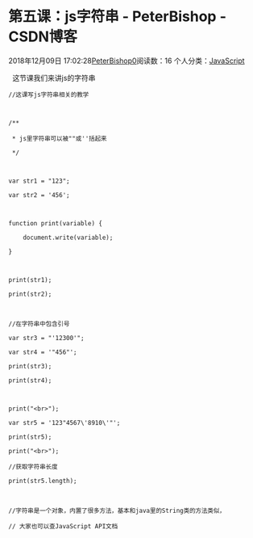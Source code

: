 # 第五课：js字符串 - PeterBishop - CSDN博客





2018年12月09日 17:02:28[PeterBishop0](https://me.csdn.net/qq_40061421)阅读数：16
个人分类：[JavaScript](https://blog.csdn.net/qq_40061421/article/category/8510184)









  这节课我们来讲js的字符串



```
//这课写js字符串相关的教学



/**

 * js里字符串可以被""或''括起来

 */



var str1 = "123";

var str2 = '456';



function print(variable) {

    document.write(variable);

}



print(str1);

print(str2);



//在字符串中包含引号

var str3 = "'12300'";

var str4 = '"456"';

print(str3);

print(str4);



print("<br>");

var str5 = '123"4567\'8910\'"';

print(str5);

print("<br>");

//获取字符串长度

print(str5.length);



//字符串是一个对象，内置了很多方法，基本和java里的String类的方法类似，

// 大家也可以查JavaScript API文档
```






